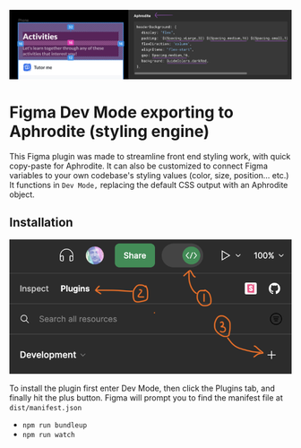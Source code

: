 ![Plugin installation](readme_assets/visual.png)

# Figma Dev Mode exporting to Aphrodite (styling engine)

This Figma plugin was made to streamline front end styling work, with quick copy-paste for Aphrodite. It can also be customized to connect Figma variables to your own codebase's styling values (color, size, position... etc.) It functions in `Dev Mode,` replacing the default CSS output with an Aphrodite object. 

## Installation
![Plugin installation](readme_assets/figma_install.png)

To install the plugin first enter Dev Mode, then click the Plugins tab, and finally hit the plus button. Figma will prompt you to find the manifest file at `dist/manifest.json` 

- `npm run bundleup`
- `npm run watch`
